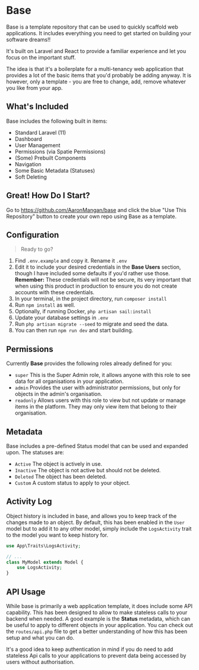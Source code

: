 # Base

Base is a template repository that can be used to quickly scaffold web applications. It includes everything you need to get started on building your software dreams!! 

It's built on Laravel and React to provide a familiar experience and let you focus on the important stuff.

The idea is that it's a boilerplate for a multi-tenancy web application that provides a lot of the basic items that you'd probably be adding anyway. It is however, only a template - you are free to change, add, remove whatever you like from your app.

## What's Included

Base includes the following built in items:

- Standard Laravel (11)
- Dashboard
- User Management
- Permissions (via Spatie Permissions)
- (Some) Prebuilt Components
- Navigation
- Some Basic Metadata (Statuses)
- Soft Deleting

## Great! How Do I Start?
Go to https://github.com/AaronMangan/base and click the blue "Use This Repository" button to create your own repo using Base as a template.

## Configuration

> Ready to go?

1. Find `.env.example` and copy it. Rename it `.env`
2. Edit it to include your desired credentials in the **Base Users** section, though I have included some defaults if you'd rather use those. **Remember:** These credentials will not be secure, its very important that when using this product in production to ensure you do not create accounts with these credentials.
3. In your terminal, in the project directory, run `composer install`
4. Run `npm install` as well.
5. Optionally, if running Docker, `php artisan sail:install`
6. Update your database settings in `.env`
7. Run `php artisan migrate --seed` to migrate and seed the data.
8. You can then run `npm run dev` and start building.

## Permissions

Currently **Base** provides the following roles already defined for you:

- `super` This is the Super Admin role, it allows anyone with this role to see data for all organisations in your application.
- `admin` Provides the user with administrator permissions, but only for objects in the admin's organisation.
- `readonly` Allows users with this role to view but not update or manage items in the platform. They may only view item that belong to their organisation.

## Metadata

Base includes a pre-defined Status model that can be used and expanded upon. The statuses are:

- `Active` The object is actively in use.
- `Inactive` The object is not active but should not be deleted.
- `Deleted` The object has been deleted.
- `Custom`  A custom status to apply to your object.

## Activity Log

Object history is included in base, and allows you to keep track of the changes made to an object.
By default, this has been enabled in the `User` model but to add it to any other model, simply include the `LogsActivity` trait to the model you want to keep history for.

```php
use App\Traits\LogsActivity;

// ...
class MyModel extends Model {
    use LogsActivity;
}

```

## API Usage

While base is primarily a web application template, it does include some API capability. This has been designed to allow to make stateless calls to your backend when needed. A good example is the **Status** metadata, which can be useful to apply to different objects in your application. You can check out the `routes/api.php` file to get a better understanding of how this has been setup and what you can do.

It's a good idea to keep authentication in mind if you do need to add stateless Api calls to your applications to prevent data being accessed by users without authorisation.